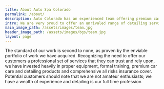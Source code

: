 ```yaml
---
title: About Auto Spa Colorado
permalink: /about/
description: Auto Colorado has an experienced team offering premium car care services and professional grade detailing products for our customers.
intro: We are very proud to offer an unrivaled range of detailing services designed to meet the needs of discerning customers throughout Northern Colorado Area who want the very best in car care for their vehicles.
main_image_path: /assets/images/team.jpg
header_image_path: /assets/images/bgs/team.jpg
layout: page
---
```



The standard of our work is second to none, as proven by the enviable portfolio of work we have acquired. Recognizing the need to offer our customers a professional set of services that they can trust and rely upon, we have invested heavily in proper equipment, formal training, premium car care and detailing products and comprehensive all risks insurance cover. Potential customers should note that we are not amateur enthusiasts; we have a wealth of experience and detailing is our full time profession.